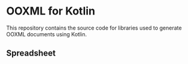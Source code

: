 # OOXML for Kotlin

This repository contains the source code for libraries used to generate OOXML documents using Kotlin.

## Spreadsheet
